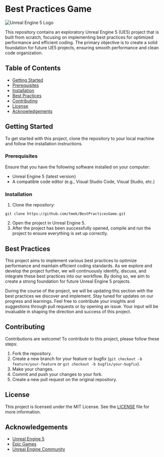 # Best Practices Game

![Unreal Engine 5 Logo](https://upload.wikimedia.org/wikipedia/commons/thumb/9/9e/Unreal_Engine_5_Logo.svg/1024px-Unreal_Engine_5_Logo.svg.png)

This repository contains an exploratory Unreal Engine 5 (UE5) project that is built from scratch, focusing on implementing best practices for optimized performance and efficient coding. The primary objective is to create a solid foundation for future UE5 projects, ensuring smooth performance and clean code organization.

## Table of Contents

-   [Getting Started](#getting-started)
-   [Prerequisites](#prerequisites)
-   [Installation](#installation)
-   [Best Practices](#best-practices)
-   [Contributing](#contributing)
-   [License](#license)
-   [Acknowledgements](#acknowledgements)

## Getting Started

To get started with this project, clone the repository to your local machine and follow the installation instructions.

### Prerequisites

Ensure that you have the following software installed on your computer:

-   Unreal Engine 5 (latest version)
-   A compatible code editor (e.g., Visual Studio Code, Visual Studio, etc.)

### Installation

1. Clone the repository:
```
git clone https://github.com/tmek/BestPracticesGame.git
```
2. Open the project in Unreal Engine 5.
3. After the project has been successfully opened, compile and run the project to ensure everything is set up correctly.    

## Best Practices

This project aims to implement various best practices to optimize performance and maintain efficient coding standards. As we explore and develop the project further, we will continuously identify, discuss, and integrate these best practices into our workflow. By doing so, we aim to create a strong foundation for future Unreal Engine 5 projects.

During the course of the project, we will be updating this section with the best practices we discover and implement. Stay tuned for updates on our progress and learnings. Feel free to contribute your insights and suggestions through pull requests or by opening an issue. Your input will be invaluable in shaping the direction and success of this project.

## Contributing

Contributions are welcome! To contribute to this project, please follow these steps:

1.  Fork the repository.
2.  Create a new branch for your feature or bugfix (`git checkout -b feature/your-feature` or `git checkout -b bugfix/your-bugfix`).
3.  Make your changes.
4.  Commit and push your changes to your fork.
5.  Create a new pull request on the original repository.

## License

This project is licensed under the MIT License. See the [LICENSE](license) file for more information.

## Acknowledgements

-   [Unreal Engine 5](https://www.unrealengine.com/)
-   [Epic Games](https://www.epicgames.com/)
-   [Unreal Engine Community](https://forums.unrealengine.com/)